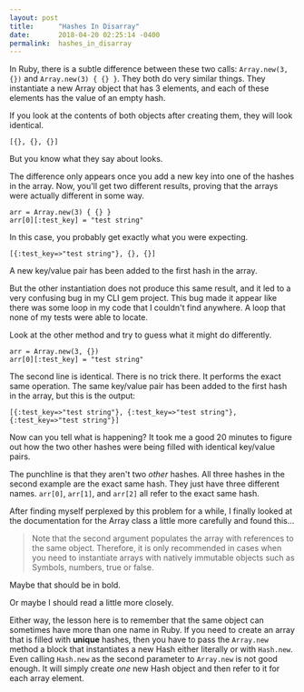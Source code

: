 ```yaml
---
layout: post
title:      "Hashes In Disarray"
date:       2018-04-20 02:25:14 -0400
permalink:  hashes_in_disarray
---
```


In Ruby, there is a subtle difference between these two calls: `Array.new(3, {})` and `Array.new(3) { {} }`. They both do very similar things. They instantiate a new Array object that has 3 elements, and each of these elements has the value of an empty hash.

If you look at the contents of both objects after creating them, they will look identical.

```
[{}, {}, {}]
```

But you know what they say about looks.

The difference only appears once you add a new key into one of the hashes in the array. Now, you'll get two different results, proving that the arrays were actually different in some way.

```
arr = Array.new(3) { {} }
arr[0][:test_key] = "test string"
```

In this case, you probably get exactly what you were expecting.

```
[{:test_key=>"test string"}, {}, {}]
```

A new key/value pair has been added to the first hash in the array.

But the other instantiation does not produce this same result, and it led to a very confusing bug in my CLI gem project. This bug made it appear like there was some loop in my code that I couldn't find anywhere. A loop that none of my tests were able to locate.

Look at the other method and try to guess what it might do differently.

```
arr = Array.new(3, {})
arr[0][:test_key] = "test string"
```

The second line is identical. There is no trick there. It performs the exact same operation. The same key/value pair has been added to the first hash in the array, but this is the output:

```
[{:test_key=>"test string"}, {:test_key=>"test string"}, {:test_key=>"test string"}]
```

Now can you tell what is happening? It took me a good 20 minutes to figure out how the two other hashes were being filled with identical key/value pairs.

The punchline is that they aren't two *other* hashes. All three hashes in the second example are the exact same hash. They just have three different names. `arr[0]`, `arr[1]`, and `arr[2]` all refer to the exact same hash.

After finding myself perplexed by this problem for a while, I finally looked at the documentation for the Array class a little more carefully and found this...

> Note that the second argument populates the array with references to the same object. Therefore, it is only recommended in cases when you need to instantiate arrays with natively immutable objects such as Symbols, numbers, true or false.

Maybe that should be in bold.

Or maybe I should read a little more closely.

Either way, the lesson here is to remember that the same object can sometimes have more than one name in Ruby. If you need to create an array that is filled with **unique** hashes, then you have to pass the `Array.new` method a block that instantiates a new Hash either literally or with `Hash.new`. Even calling `Hash.new` as the second parameter to `Array.new` is not good enough. It will simply create *one* new Hash object and then refer to it for each array element.
